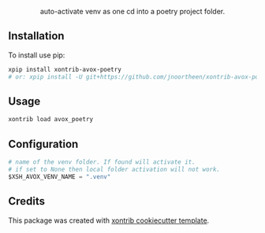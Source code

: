 <p align="center">
auto-activate venv as one cd into a poetry project folder.
</p>

## Installation

To install use pip:

``` bash
xpip install xontrib-avox-poetry
# or: xpip install -U git+https://github.com/jnoortheen/xontrib-avox-poetry
```

## Usage

``` bash
xontrib load avox_poetry
```

## Configuration

```python
# name of the venv folder. If found will activate it.
# if set to None then local folder activation will not work.
$XSH_AVOX_VENV_NAME = ".venv"
```

## Credits

This package was created with [xontrib cookiecutter template](https://github.com/jnoortheen/xontrib-cookiecutter).
